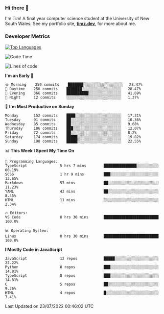 ### Hi there 👋

I'm Tim! A final year computer science student at the University of New South
Wales. See my portfolio site, <strong><a href="https://timz.dev">timz.dev</a></strong>,
for more about me.

### Developer Metrics

[![Top Languages](https://github-readme-stats.vercel.app/api/wakatime?username=Tymotex&langs_count=5&custom_title=Top%205%20Languages&hide=Other&theme=material-palenight)](https://github.com/anuraghazra/github-readme-stats)

<!--START_SECTION:waka-->
![Code Time](http://img.shields.io/badge/Code%20Time-900%20hrs%2032%20mins-blue)

![Lines of code](https://img.shields.io/badge/From%20Hello%20World%20I%27ve%20Written-2%20Million%20lines%20of%20code-blue)

**I'm an Early 🐤** 

```text
🌞 Morning    250 commits    ███████░░░░░░░░░░░░░░░░░░   28.47% 
🌆 Daytime    250 commits    ███████░░░░░░░░░░░░░░░░░░   28.47% 
🌃 Evening    366 commits    ██████████░░░░░░░░░░░░░░░   41.69% 
🌙 Night      12 commits     ░░░░░░░░░░░░░░░░░░░░░░░░░   1.37%

```
📅 **I'm Most Productive on Sunday** 

```text
Monday       152 commits    ████░░░░░░░░░░░░░░░░░░░░░   17.31% 
Tuesday      91 commits     ██░░░░░░░░░░░░░░░░░░░░░░░   10.36% 
Wednesday    85 commits     ██░░░░░░░░░░░░░░░░░░░░░░░   9.68% 
Thursday     106 commits    ███░░░░░░░░░░░░░░░░░░░░░░   12.07% 
Friday       72 commits     ██░░░░░░░░░░░░░░░░░░░░░░░   8.2% 
Saturday     174 commits    █████░░░░░░░░░░░░░░░░░░░░   19.82% 
Sunday       198 commits    █████░░░░░░░░░░░░░░░░░░░░   22.55%

```


📊 **This Week I Spent My Time On** 

```text
💬 Programming Languages: 
TypeScript               5 hrs 7 mins        ███████████████░░░░░░░░░░   60.19% 
SCSS                     1 hr 9 mins         ███░░░░░░░░░░░░░░░░░░░░░░   13.65% 
Markdown                 57 mins             ██░░░░░░░░░░░░░░░░░░░░░░░   11.23% 
YAML                     43 mins             ██░░░░░░░░░░░░░░░░░░░░░░░   8.45% 
HTML                     11 mins             ░░░░░░░░░░░░░░░░░░░░░░░░░   2.34%

🔥 Editors: 
VS Code                  8 hrs 30 mins       █████████████████████████   100.0%

💻 Operating System: 
Linux                    8 hrs 30 mins       █████████████████████████   100.0%

```

**I Mostly Code in JavaScript** 

```text
JavaScript               12 repos            █████░░░░░░░░░░░░░░░░░░░░   22.22% 
Python                   8 repos             ███░░░░░░░░░░░░░░░░░░░░░░   14.81% 
TypeScript               8 repos             ███░░░░░░░░░░░░░░░░░░░░░░   14.81% 
C                        5 repos             ██░░░░░░░░░░░░░░░░░░░░░░░   9.26% 
HTML                     4 repos             █░░░░░░░░░░░░░░░░░░░░░░░░   7.41%

```



 Last Updated on 23/07/2022 00:46:02 UTC
<!--END_SECTION:waka-->

<!-- [![Tymotex's GitHub stats](https://github-readme-stats.vercel.app/api?username=Tymotex)](https://github.com/anuraghazra/github-readme-stats) -->
